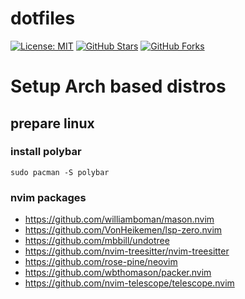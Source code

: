 # dotfiles

[![License: MIT](https://img.shields.io/badge/License-MIT-yellow.svg)](https://opensource.org/licenses/MIT)
[![GitHub Stars](https://img.shields.io/github/stars/flaviomilan/dotfiles.svg)](https://github.com/username/flaviomilan/dotfiles)
[![GitHub Forks](https://img.shields.io/github/forks/flaviomilan/dotfiles.svg)](https://github.com/username/flaviomilan/dotfiles)


# Setup Arch based distros

## prepare linux

### install polybar
`sudo pacman -S polybar`

### nvim packages
- https://github.com/williamboman/mason.nvim
- https://github.com/VonHeikemen/lsp-zero.nvim
- https://github.com/mbbill/undotree
- https://github.com/nvim-treesitter/nvim-treesitter
- https://github.com/rose-pine/neovim
- https://github.com/wbthomason/packer.nvim
- https://github.com/nvim-telescope/telescope.nvim

